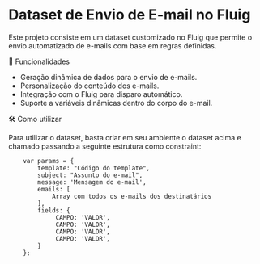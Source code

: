 <h1>
    Dataset de Envio de E-mail no Fluig
</h1>

Este projeto consiste em um dataset customizado no Fluig que permite o envio automatizado de e-mails com base em regras definidas.

🚀 Funcionalidades

- Geração dinâmica de dados para o envio de e-mails.
- Personalização do conteúdo dos e-mails.
- Integração com o Fluig para disparo automático.
- Suporte a variáveis dinâmicas dentro do corpo do e-mail.


🛠 Como utilizar

Para utilizar o dataset, basta criar em seu ambiente o dataset acima e chamado passando a seguinte estrutura como constraint:

```
    var params = {
        template: "Código do template",
        subject: "Assunto do e-mail",
        message: 'Mensagem do e-mail',
        emails: [
            Array com todos os e-mails dos destinatários
        ],
        fields: {
             CAMPO: 'VALOR',
             CAMPO: 'VALOR',
             CAMPO: 'VALOR',
             CAMPO: 'VALOR',
        }
    };
```

